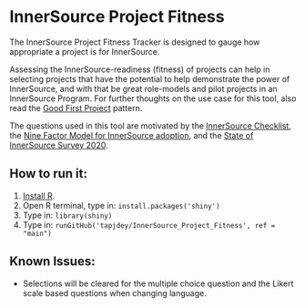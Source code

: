 # InnerSource Project Fitness

The InnerSource Project Fitness Tracker is designed to gauge how appropriate a project is for InnerSource.

Assessing the InnerSource-readiness (fitness) of projects can help in selecting projects that have the potential to help demonstrate the power of InnerSource, and with that be great role-models and pilot projects in an InnerSource Program. For further thoughts on the use case for this tool, also read the [Good First Project](https://github.com/InnerSourceCommons/InnerSourcePatterns/blob/master/patterns/1-initial/good-first-project.md) pattern.

The questions used in this tool are motivated by the [InnerSource Checklist](https://innersourcecommons.org/learn/books/understanding-the-innersource-checklist/), 
the [Nine Factor Model for InnerSource adoption](https://ieeexplore.ieee.org/document/6809709), and the 
[State of InnerSource Survey 2020](https://tapjdey.github.io/InnerSource_Survey_2020/index.html).

## How to run it:

1. [Install R](https://www.r-project.org/).
1. Open R terminal, type in: `install.packages('shiny')`
1. Type in: `library(shiny)`
1. Type in: `runGitHub('tapjdey/InnerSource_Project_Fitness', ref = "main")`

## Known Issues:

* Selections will be cleared for the multiple choice question and the Likert scale based questions when changing language.
